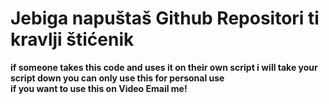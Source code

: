 # Jebiga napuštaš Github Repositori ti kravlji štićenik
**if someone takes this code and uses it on their own script i will take your script down you can only use this for personal use**                                
**if you want to use this on Video Email me!**
